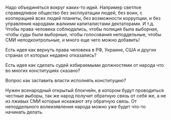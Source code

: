 Надо объединяться вокруг каких-то идей.
Например светлое справедливое общество без эксплуатации людей, без воин, с кооперацией всех людей планеты, без возможности коррупции, и без управления народами жалкими капиталистами дектаторами. И т.д.
Чтобы права человека соблюдались, чтобы полиция была выборная, чтобы суды были выборные, чтобы голосования неподдельные, чтобы СМИ неподконтрольные, и много еще чего можно добавить!

Есть идея как вернуть права человека в РФ, Украине, США и других странах от которых недавно отказались?

Есть идея как сделать судей избираемыми должностями от народа что во многих конституциях сказано?

Вопрос как заставить власти исполнять конституцию?

Нужен всенародный открытый блокчейн, в котором будут проводиться честные выборы, так же народ получит обратную связь от себя же, а не из лживых СМИ которые искажают эту обратную связь.
От неподдельного волеизявления народа можно уже будет что-то начинать делать.